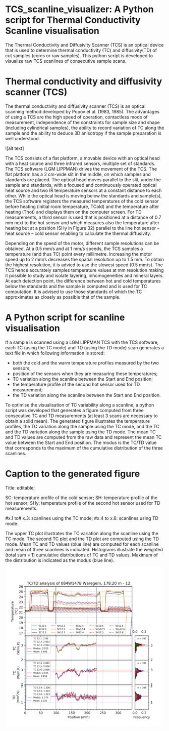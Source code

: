 # TCS_scanline_visualizer: A Python script for Thermal Conductivity Scanline visualisation
The Thermal Conductivity and Diffusivity Scanner (TCS) is an optical device that is used to determine thermal conductivity (TC) and diffusivity(TD)  of cut samples (cores or raw samples). This python script is developed to visualize raw TCS scanlines of consecutive sample scans.  

# Thermal conductivity and diffusivity scanner (TCS)
The thermal conductivity and diffusivity scanner (TCS) is an optical scanning method developed by Popov et al. (1983, 1985). The advantages of using a TCS are the high speed of operation, contactless mode of measurement, independence of the constraints for sample size and shape (including cylindrical samples), the ability to record variation of TC along the sample and the ability to deduce 3D anisotropy if the sample preparation is well understood.

![alt text]

The TCS consists of a flat platform, a movable device with an optical head with a heat source and three infrared sensors, multiple set of standards. The TCS software (LGM LIPPMAN) drives the movement of the TCS. The flat platform has a 2 cm-wide slit in the middle, on which samples and standards are placed. The optical head moves parallel to the slit, under the sample and standards, with a focused and continuously operated optical heat source and two IR temperature sensors at a constant distance to each other. While the optical head is moving below the standards and sample(s), the TCS software registers the measured temperatures of the cold sensor before heating (initial room temperature, TCold) and the temperature after heating (Thot) and displays them on the computer screen. 
For TD measurements, a third sensor is used that is positioned at a distance of 0.7 mm next to the hot sensor and which measures also the temperature after heating but at a position (SHy in Figure 32) parallel to the line hot sensor – heat source – cold sensor enabling to calculate the thermal diffusivity.

Depending on the speed of the motor, different sample resolutions can be obtained. At a 0.5 mm/s and at 1 mm/s speeds, the TCS samples a temperature (and thus TC) point every millimetre. Increasing the motor speed up to 2 mm/s decreases the spatial resolution up to 1.5 mm. To obtain the highest resolution, it is advied to use the slowest speed (0.5 mm/s). The TCS hence accurately samples temperature values at mm resolution making it possible to study and isolate layering, inhomogeneities and mineral layers. At each detection point, the difference between hot and cold temperatures below the standards and the sample is computed and is used for TC computation. It is advised to use those standards of which the TC approximates as closely as possible that of the sample. 

# A Python script for scanline visualisation
If a sample is scanned using a LGM LIPPMAN TCS with the TCS software, each TC (using the TC mode) and TD (using the TD mode) scan generates a text file in which following information is stored:
- both the cold and the warm temperature profiles measured by the two sensors;
- position of the sensors when they are measuring these temperatures;
- TC variation along the scanline between the Start and End position;
- the temperature profile of the second hot sensor used for TD measurement;
- the TD variation along the scanline between the Start and End position.

To optimise the visualisation of TC variability along a scanline, a python script was developed that generates a figure computed from three consecutive TC and TD measurements (at least 3 scans are necessary to obtain a solid mean). The generated figure illustrates the temperature profiles, the TC variation along the sample using the TC mode, and the TC and the TD variation along the sample using the TD mode. The mean TC and TD values are computed from the raw data and represent the mean TC value between the Start and End position. The modus is the TC/TD value that corresponds to the maximum of the cumulative distribution of the three scanlines.

# Caption to the generated figure
Title: editable; 

SC: temperature profile of the cold sensor; SH: temperature profile of the hot sensor; SHy: temperature profile of the second hot sensor used for TD measurements. 

#x.1 to# x.3: scanlines using the TC mode; #x.4 to x.6: scanlines using TD mode. 

The upper TC plot illustrates the TC variation along the scanline using the TC mode. The second TC plot and the TD plot are computed using the TD mode. Mean TC and TD values (blue line) are computed for each scanline and mean of three scanlines is indicated. Histograms illustrate the weighted (total sum = 1) cumulative distributions of TC and TD values. Maximum of the distribution is indicated as the modus (blue line). 

![alt text](https://github.com/KoenVanNoten/TCS_scanline_visualizer/blob/master/084W1478%20-%20178.20%20-%2012-TC-TD.png)
